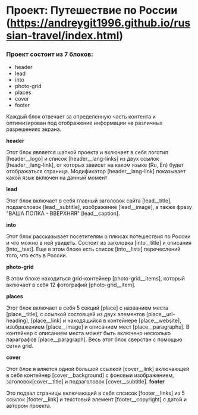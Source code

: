 # Проект: Путешествие по России (https://andreygit1996.github.io/russian-travel/index.html)

### Проект состоит из 7 блоков:
* header
* lead
* into
* photo-grid
* places
* cover
* footer

Каждый блок отвечает за определенную часть контента и оптимизирован под отображение информации на различных разрешениях экрана.

**header**

Этот блок является шапкой проекта и включает в себя логотип [header__logo] и список [header__lang-links] из двух ссылок [header__lang-link], от которых зависет на каком языке (Ru, En) будет отображаться страница. Модификатор [header__lang-link] показывает какой язык включен на данный момент

**lead**

Этот блок включает в себя главный заголовок сайта [lead__title], подзаголовок [lead__subtitle], изображение [lead__image], а также фразу "ВАША ПОЛКА - ВВЕРХНЯЯ" [lead__caption].

**into**

Этот блок рассказывает посетителям о плюсах потешествия по России и что можно в ней увидеть. Состоит из заголовка [into__title] и описания [into__text]. Еще в этом блоке есть список [into__lists] перечеслений того, что есть в России.

**photo-grid**

В этом блоке находиться grid-контейнер [photo-grid__items], который включает в себя 12 фотографий [photo-grid__item].

**places**

Этот блок включает в себя 5 секций [place] с названием места [place__title], с ссылкой состоящей из двух элементов [place__url-heading], [place__link] и находящийся в контейнере [place__website], изображением [place__image] и описанием мест [place__paragraphs]. В контейнер с описанием места может быть включено несколько параграфов [place__paragraph]. Весь этот блок сверстан с помощью сетки grid. 

**cover**

Этот блок я вляется одной большой ссылкой [cover__link] включающей в себя контейнер [cover__background] с фоновыи изображением, заголовок[cover__title] и подзаголовок [cover__subtitle].
**footer**

Это подвал страницы включающий в себя спсисок [footer__links] из 5 ссылок [footer__link] и текстовый элемент [footer__copyright] с датой и автором проекта.
